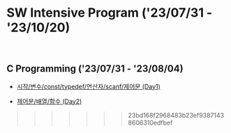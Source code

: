 # SW Intensive Program ('23/07/31 - '23/10/20)
<br>

## C Programming ('23/07/31 - '23/08/04)
- [시작/변수/const/typedef/연산자/scanf/제어문 (Day1)](https://github.com/wew97/HMC_SWIP/tree/main/C_Programming_230731)

- [제어문/배열/함수 (Day2)](https://github.com/wew97/HMC_SWIP/tree/main/C_Programming_230801)
>>>>>>> 23bd168f2968483b23ef93871438606310edfbef
